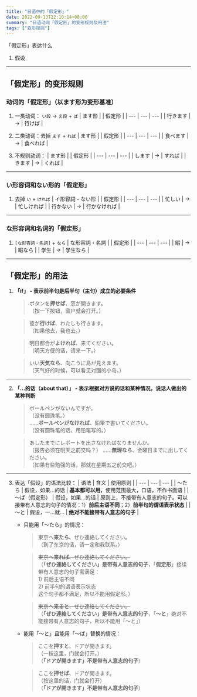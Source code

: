 ```yaml
---
title: "日语中的「假定形」"
date: 2022-09-13T22:10:14+08:00
summary: "日语动词「假定形」的变形规则及用法"
tags: ["变形规则"]
---
```


「假定形」表达什么
1. 假设

---
## 「假定形」的变形规则

### 动词的「假定形」（以ます形为变形基准）
1. 一类动词： `い段` → `え段` + `ば`
    | ます形 |  | 假定形 |
    | --- | --- | --- |
    | 行きます | → | 行けば |

2. 二类动词：去掉 `ます` + `れば`
    | ます形 |  | 假定形 |
    | --- | --- | --- |
    | 食べます | → | 食べれば |

3. 不规则动词：
    | ます形 |  | 假定形 |
    | --- | --- | --- |
    | します | → | すれば |
    | きます | → | くれば |

---
### い形容词和ない形的「假定形」
1. 去掉 `い` + `ければ`
    | イ形容詞・ない形 |  | 假定形 |
    | --- | --- | --- |
    | 忙しい | → | 忙しければ |
    | 行かない | → | 行かなければ |

---
### な形容词和名词的「假定形」
1. `[な形容詞・名詞]` + `なら`
    | な形容詞・名詞 |  | 假定形 |
    | --- | --- | --- |
    | 暇 | → | 暇なら |
    | 学生 | → | 学生なら |

---
## 「假定形」的用法
1. **「if」 - 表示前半句是后半句（主句）成立的必要条件**
    > ボタンを**押せば**、窓が開きます。  
     （按一下按钮，窗户就会打开。）

    > 彼が**行けば**、わたしも行きます。  
     （如果他去，我也去。）

    > 明日都合が**よければ**、来てください。  
     （明天方便的话，请来一下。）

    > いい**天気なら**、向こうに島が見えます。  
     （天气好的时候，可以看见对面的小岛。）

---
2. **「...的话（about that）」 - 表示根据对方说的话和某种情况，说话人做出的某种判断**
    > ボールペンがないんですが。  
     （没有圆珠笔。）  
      ......**ボールペンがなければ**、鉛筆で書いてください。  
     （没有圆珠笔的话，用铅笔写的。）

    > あしたまでにレポートを出さなければなりませんか。  
     （报告必须在明天之前交吗？）
      ......**無理なら**、金曜日までに出してください。  
     （如果有些勉强的话，那就在星期五之前交吧。）

---
3. 表达「假设」的语法比较：
    | 语法 | 含义 | 使用原则 |
    | --- | --- | --- |
    | 〜たら | 假设，如果...的话 | **基本都可以用**，使用范围最大，口语，不作书面语 |
    | 〜ば（假定形） | 假设，如果...的话 | 原则上，不接带有人意志的句子。可以接带有人意志的句子的情况：1）**前后主语不同**；2）**前半句的谓语表示状态** |
    | 〜と | 假设，一...就... | **绝对不能接带有人意志的句子** |

    - 只能用「〜たら」的情况：
        > 東京へ**来たら**、ぜひ連絡してください。  
         （到了东京的话，请一定和我联系。）

        > ~~東京へ**来れば**、ぜひ連絡してください。~~  
        （**「ぜひ連絡してください」是带有人意志的句子**，「**假定形**」接续带有人意志的句子需满足：  
            1) 前后主语不同  
            2) 前半句的谓语表示状态  
            这个句子都不满足，所以不能用假定形。）

        > ~~東京へ**来ると**、ぜひ連絡してください。~~  
        （**「ぜひ連絡してください」是带有人意志的句子**，「**〜と**」绝对不能接带有人意志的句子，所以不能用「〜と」）

     - 能用「〜と」且能用「〜ば」替换的情况：
        > ここを**押すと**、ドアが開きます。  
         （一按这里，门就会打开。）  
         （**「ドアが開きます」不是带有人意志的句子**）

        > ここを**押せば**、ドアが開きます。  
         （按这里的话，门就会打开）  
         （**「ドアが開きます」不是带有人意志的句子**）